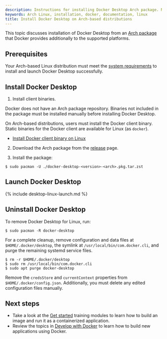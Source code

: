 ```yaml
---
description: Instructions for installing Docker Desktop Arch package. Mostly meant for hackers who want to try out Docker Desktop on a variety of Arch-based distributions.
keywords: Arch Linux, installation, docker, documentation, linux
title: Install Docker Desktop on Arch-based distributions
---
```


This topic discusses installation of Docker Desktop from an [Arch package](https://desktop-stage.docker.com/linux/main/amd64/78459/docker-desktop-4.8.0-x86_64.pkg.tar.zst?utm_source=docker&utm_medium=webreferral&utm_campaign=docs-driven-download-linux-amd64) that Docker provides additionally to the supported platforms.


## Prerequisites

Your Arch-based Linux distribution must meet the [system requirements](../install.md#system-requirements) to install and launch Docker Desktop successfully.

## Install Docker Desktop 

1. Install client binaries.

Docker does not have an Arch package repository. Binaries not included in the package must be installed manually before installing Docker Desktop. 

On Arch-based distributions, users must install the Docker client binary.
Static binaries for the Docker client are available for Linux (as `docker`).
- [Install Docker client binary on Linux](../../../engine/install/binaries.md#install-daemon-and-client-binaries-on-linux)


2. Download the Arch package from the [release](../release-notes/index.md) page.

3. Install the package:

```console
$ sudo pacman -U ./docker-desktop-<version>-<arch>.pkg.tar.zst
```


## Launch Docker Desktop

{% include desktop-linux-launch.md %}

## Uninstall Docker Desktop

To remove Docker Desktop for Linux, run:

```console
$ sudo pacman -R docker-desktop
```

For a complete cleanup, remove configuration and data files at `$HOME/.docker/desktop`, the symlink at `/usr/local/bin/com.docker.cli`, and purge
the remaining systemd service files.

```console
$ rm -r $HOME/.docker/desktop
$ sudo rm /usr/local/bin/com.docker.cli
$ sudo apt purge docker-desktop
```

Remove the `credsStore` and `currentContext` properties from `$HOME/.docker/config.json`. Additionally, you must delete any edited configuration files manually. 



## Next steps

- Take a look at the [Get started](../../../get-started/index.md) training modules to learn  how to build an image and run it as a containerized application.
- Review the topics in [Develop with Docker](../../../develop/index.md) to learn how to build new applications using Docker.
